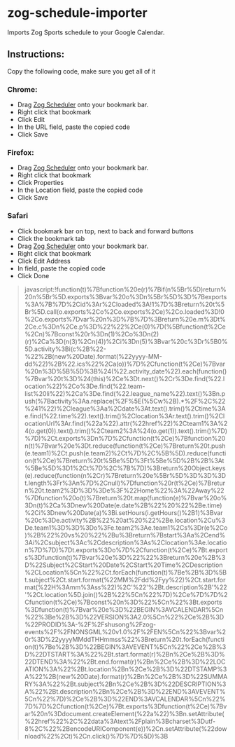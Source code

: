 # zog-schedule-importer

Imports Zog Sports schedule to your Google Calendar.

## Instructions:

Copy the following code, make sure you get all of it

### Chrome:

* Drag [Zog Scheduler](/) onto your bookmark bar.
* Right click that bookmark
* Click Edit
* In the URL field, paste the copied code
* Click Save

### Firefox:

* Drag [Zog Scheduler](/) onto your bookmark bar.
* Right click that bookmark
* Click Properties
* In the Location field, paste the copied code
* Click Save

### Safari

* Click bookmark bar on top, next to back and forward buttons
* Click the bookmark tab
* Drag [Zog Scheduler](/) onto your bookmark bar.
* Right click that bookmark
* Click Edit Address
* In field, paste the copied code
* Click Done



>javascript:!function(t)%7Bfunction%20e(r)%7Bif(n%5Br%5D)return%20n%5Br%5D.exports%3Bvar%20o%3Dn%5Br%5D%3D%7Bexports%3A%7B%7D%2Cid%3Ar%2Cloaded%3A!1%7D%3Breturn%20t%5Br%5D.call(o.exports%2Co%2Co.exports%2Ce)%2Co.loaded%3D!0%2Co.exports%7Dvar%20n%3D%7B%7D%3Breturn%20e.m%3Dt%2Ce.c%3Dn%2Ce.p%3D%22%22%2Ce(0)%7D(%5Bfunction(t%2Ce%2Cn)%7Bconst%20r%3Dn(1)%2Co%3Dn(2)(r)%2Ca%3D(n(3)%2Cn(4))%2Ci%3Dn(5)%3Bvar%20c%3Dr%5B0%5D.activity%3Bi(c%2B%22-%22%2B(new%20Date).format(%22yyyy-MM-dd%22)%2B%22.ics%22%2Ca(o))%7D%2Cfunction(t%2Ce)%7Bvar%20n%3D%5B%5D%3B%24(%22.activity_date%22).each(function()%7Bvar%20t%3D%24(this)%2Ce%3Dt.next()%2Cr%3De.find(%22.location%22)%2Co%3De.find(%22.team-list%20li%22)%2Ca%3De.find(%22.league_name%22).text()%3Bn.push(%7Bactivity%3Aa.replace(%2F%5E(%5Cw%2B).*%2F%2C%22%241%22)%2Cleague%3Aa%2Cdate%3At.text().trim()%2Ctime%3Ae.find(%22.time%22).text().trim()%2Clocation%3Ar.text().trim()%2ClocationUrl%3Ar.find(%22a%22).attr(%22href%22)%2Cteam1%3A%24(o.get(0)).text().trim()%2Cteam2%3A%24(o.get(1)).text().trim()%7D)%7D)%2Ct.exports%3Dn%7D%2Cfunction(t%2Ce)%7Bfunction%20n(t)%7Bvar%20e%3Dt.reduce(function(t%2Ce)%7Breturn%20t.push(e.team1)%2Ct.push(e.team2)%2Ct%7D%2C%5B%5D).reduce(function(t%2Ce)%7Breturn%20t%5Be%5D%3Ft%5Be%5D%2B%2B%3At%5Be%5D%3D1%2Ct%7D%2C%7B%7D)%3Breturn%20Object.keys(e).reduce(function(n%2Cr)%7Breturn%20e%5Br%5D%3D%3D%3Dt.length%3Fr%3An%7D%2Cnull)%7Dfunction%20r(t%2Ce)%7Breturn%20t.team2%3D%3D%3De%3F%22Home%22%3A%22Away%22%7Dfunction%20o(t)%7Breturn%20t.map(function(e)%7Bvar%20o%3Dn(t)%2Ca%3Dnew%20Date(e.date%2B%22%20%22%2Be.time)%2Ci%3Dnew%20Date(a)%3Bi.setHours(i.getHours()%2B1)%3Bvar%20c%3De.activity%2B%22%20at%20%22%2Be.location%2Cu%3De.team1%3D%3D%3Do%3Fe.team2%3Ae.team1%2Cs%3Dr(e%2Co)%2B%22%20vs%20%22%2Bu%3Breturn%7Bstart%3Aa%2Cend%3Ai%2Csubject%3Ac%2Cdescription%3As%2Clocation%3Ae.location%7D%7D)%7Dt.exports%3Do%7D%2Cfunction(t%2Ce)%7Bt.exports%3Dfunction(t)%7Bvar%20e%3D%22%22%3Breturn%20e%2B%3D%22Subject%2CStart%20Date%2CStart%20Time%2CDescription%2CLocation%5Cn%22%2Ct.forEach(function(t)%7Be%2B%3D%5Bt.subject%2Ct.start.format(%22MM%2Fdd%2Fyy%22)%2Ct.start.format(%22H%3Amm%3Ass%22)%2C'%22'%2Bt.description%2B'%22'%2Ct.location%5D.join()%2B%22%5Cn%22%7D)%2Ce%7D%7D%2Cfunction(t%2Ce)%7Bconst%20n%3D%22%5Cn%22%3Bt.exports%3Dfunction(t)%7Bvar%20e%3D%22BEGIN%3AVCALENDAR%5Cn%22%3Be%2B%3D%22VERSION%3A2.0%5Cn%22%2Ce%2B%3D%22PRODID%3A-%2F%2Fshusong%2Fzog-events%2F%2FNONSGML%20v1.0%2F%2FEN%5Cn%22%3Bvar%20r%3D%22yyyyMMddTHHmmss%22%3Breturn%20t.forEach(function(t)%7Be%2B%3D%22BEGIN%3AVEVENT%5Cn%22%2Ce%2B%3D%22DTSTART%3A%22%2Bt.start.format(r)%2Bn%2Ce%2B%3D%22DTEND%3A%22%2Bt.end.format(r)%2Bn%2Ce%2B%3D%22LOCATION%3A%22%2Bt.location%2Bn%2Ce%2B%3D%22DTSTAMP%3A%22%2B(new%20Date).format(r)%2Bn%2Ce%2B%3D%22SUMMARY%3A%22%2Bt.subject%2Bn%2Ce%2B%3D%22DESCRIPTION%3A%22%2Bt.description%2Bn%2Ce%2B%3D%22END%3AVEVENT%5Cn%22%7D)%2Ce%2B%3D%22END%3AVCALENDAR%5Cn%22%7D%7D%2Cfunction(t%2Ce)%7Bt.exports%3Dfunction(t%2Ce)%7Bvar%20n%3Ddocument.createElement(%22a%22)%3Bn.setAttribute(%22href%22%2C%22data%3Atext%2Fplain%3Bcharset%3Dutf-8%2C%22%2BencodeURIComponent(e))%2Cn.setAttribute(%22download%22%2Ct)%2Cn.click()%7D%7D%5D)%3B



